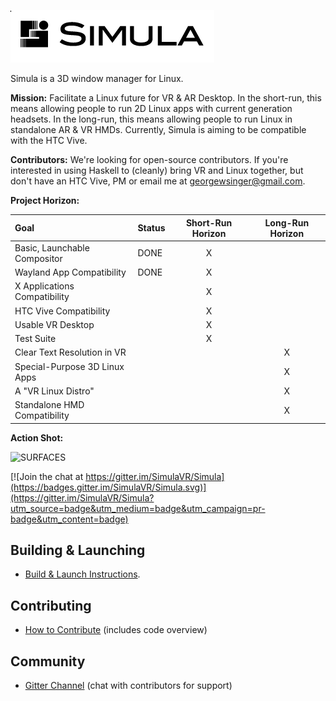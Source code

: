 ![Temporary Logo](./doc/TEMP_LOGO.png)

Simula is a 3D window manager for Linux. 

**Mission:** Facilitate a Linux future for VR & AR Desktop. In the short-run, this means allowing people to run 2D Linux apps with current generation headsets. In the long-run, this means allowing people to run Linux in standalone AR & VR HMDs. Currently, Simula is aiming to be compatible with the HTC Vive. 

**Contributors:** We're looking for open-source contributors. If you're interested in using Haskell to (cleanly) bring VR and Linux together, but don't have an HTC Vive, PM or email me at georgewsinger@gmail.com.

**Project Horizon:**

| Goal                          | Status           | Short-Run Horizon | Long-Run Horizon |
|:------------------------------|:-----------------|:-----------------:|:----------------:|
| Basic, Launchable Compositor  | DONE             |         X         |                  | 
| Wayland App Compatibility     | DONE             |         X         |                  |
| X Applications Compatibility  |                  |         X         |                  | 
| HTC Vive Compatibility        |                  |         X         |                  | 
| Usable VR Desktop             |                  |         X         |                  | 
| Test Suite                    |                  |         X         |                  | 
| Clear Text Resolution in VR   |                  |                   |        X         | 
| Special-Purpose 3D Linux Apps |                  |                   |        X         | 
| A "VR Linux Distro"           |                  |                   |        X         | 
| Standalone HMD Compatibility  |                  |                   |        X         | 

<!-- - TODO: Better logo -->
<!-- - TODO: continuous build status? -->

**Action Shot:**

![SURFACES](./doc/SURFACES.png)

[![Join the chat at https://gitter.im/SimulaVR/Simula](https://badges.gitter.im/SimulaVR/Simula.svg)](https://gitter.im/SimulaVR/Simula?utm_source=badge&utm_medium=badge&utm_campaign=pr-badge&utm_content=badge)


## Building & Launching
- [Build & Launch Instructions](./BUILD.md).

## Contributing
- [How to Contribute](./CONTRIBUTING.md) (includes code overview)
<!-- - TODO: [Releases & Changelog](https://github.com/georgewsinger/SimulaHS/releases) -->

## Community
- [Gitter Channel](https://gitter.im/SimulaVR/Simula) (chat with contributors for support)
<!-- - TODO: [Simula Home]() -->
